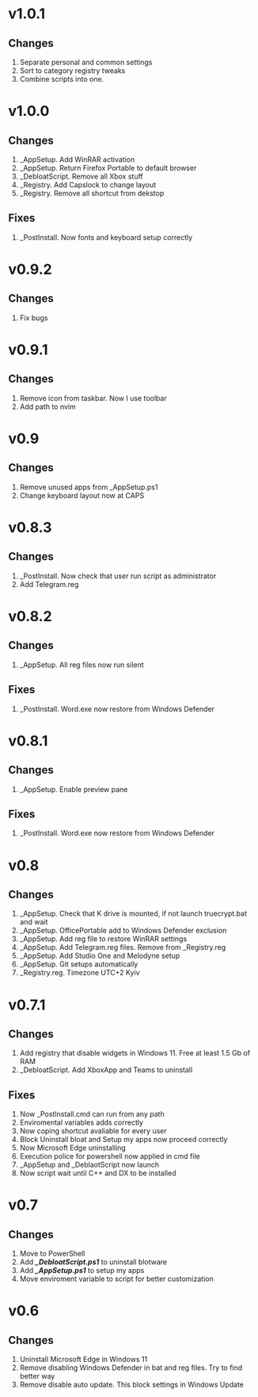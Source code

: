 # v1.0.1
## Changes
1. Separate personal and common settings
2. Sort to category registry tweaks
3. Combine scripts into one.

# v1.0.0
## Changes
1. _AppSetup. Add WinRAR activation
2. _AppSetup. Return Firefox Portable to default browser
3. _DebloatScript. Remove all Xbox stuff
4. _Registry. Add Capslock to change layout
5. _Registry. Remove all shortcut from dekstop

## Fixes
1. _PostInstall. Now fonts and keyboard setup correctly

# v0.9.2
## Changes
1. Fix bugs

# v0.9.1
## Changes
1. Remove icon from taskbar. Now I use toolbar
2. Add path to nvim

# v0.9
## Changes
1. Remove unused apps from _AppSetup.ps1
2. Change keyboard layout now at CAPS

# v0.8.3
## Changes
1. _PostInstall. Now check that user run script as administrator
2. Add Telegram.reg
# v0.8.2
## Changes
1. _AppSetup. All reg files now run silent

## Fixes
1. _PostInstall. Word.exe now restore from Windows Defender

# v0.8.1 
## Changes
1. _AppSetup. Enable preview pane

## Fixes
1. _PostInstall. Word.exe now restore from Windows Defender

# v0.8
## Changes
1. _AppSetup. Check that K drive is mounted, if not launch truecrypt.bat and wait
2. _AppSetup. OfficePortable add to Windows Defender exclusion
3. _AppSetup. Add reg file to restore WinRAR settings
4. _AppSetup. Add Telegram.reg files. Remove from _Registry.reg
5. _AppSetup. Add Studio One and Melodyne setup
6. _AppSetup. Git setups automatically
7. _Registry.reg. Timezone UTC+2 Kyiv

# v0.7.1
## Changes
1. Add registry that disable widgets in Windows 11. Free at least 1.5 Gb of RAM
2. _DebloatScript. Add XboxApp and Teams to uninstall

## Fixes 
1. Now _PostInstall.cmd can run from any path
2. Enviromental variables adds correctly
3. Now coping shortcut avaliable for every user
4. Block Uninstall bloat and Setup my apps now proceed correctly
5. Now Microsoft Edge uninstalling
6. Execution police for powershell now applied in cmd file
7. _AppSetup and _DeblaotScript now launch
8. Now script wait until C++ and DX to be installed

# v0.7
## Changes 
1. Move to PowerShell
2. Add ***_DebloatScript.ps1*** to uninstall blotware
3. Add ***_AppSetup.ps1*** to setup my apps
4. Move enviroment variable to script for better customization

# v0.6
## Changes
1. Uninstall Microsoft Edge in Windows 11 
2. Remove disabling Windows Defender in bat and reg files. Try to find better way
3. Remove disable auto update. This block settings in Windows Update 




